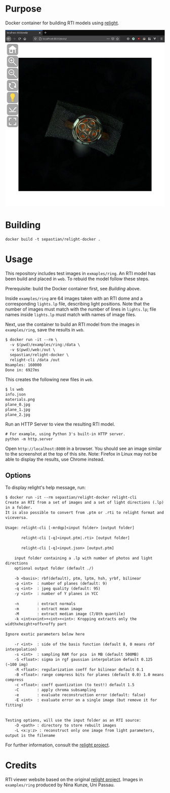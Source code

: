 # Purpose

Docker container for building RTI models using [relight](https://github.com/cnr-isti-vclab/relight).

![Screenshot](examples/screenshot.jpg)

# Building

``` shell
docker build -t sepastian/relight-docker .
```

# Usage

This repository includes test images in `exmaples/ring`.
An RTI model has been build and placed in `web`.
To rebuid the model follow these steps.

Prerequisite: build the Docker container first, see _Building_ above.

Inside `examples/ring` are 64 images taken with an RTI dome and a corresponding `lights.lp` file, describing light positions.
Note that the number of images must match with the number of lines in `lights.lp`;
file names inside `lights.lp` must match with names of image files.

Next, use the container to build an RTI model from the images in `examples/ring`, save the results in `web`.

``` shell
$ docker run -it --rm \
  -v $(pwd)/examples/ring:/data \
  -v $(pwd)/web:/out \
  sepastian/relight-docker \
  relight-cli /data /out
Nsamples: 160000
Done in: 6927ms
```

This creates the following new files in `web`.

``` shell
$ ls web
info.json
materials.png
plane_0.jpg
plane_1.jpg
plane_2.jpg
```

Run an HTTP Server to view the resulting RTI model.

``` shell
# For example, using Python 3's built-in HTTP server.
python -m http.server
```

Open `http://localhost:8000` in a browser. 
You should see an image similar to the screenshot at the top of this site.
Note: Firefox in Linux may not be able to display the results, use Chrome instead.

## Options

To display relight's help message, run:

```shell
$ docker run -it --rm sepastian/relight-docker relight-cli
Create an RTI from a set of images and a set of light directions (.lp) in a folder.
It is also possible to convert from .ptm or .rti to relight format and viceversa.

Usage: relight-cli [-mrdqp]<input folder> [output folder]

       relight-cli [-q]<input.ptm|.rti> [output folder]

       relight-cli [-q]<input.json> [output.ptm]

	input folder containing a .lp with number of photos and light directions
	optional output folder (default ./)

	-b <basis>: rbf(default), ptm, lptm, hsh, yrbf, bilinear
	-p <int>  : number of planes (default: 9)
	-q <int>  : jpeg quality (default: 95)
	-y <int>  : number of Y planes in YCC

	-n        : extract normals
	-m        : extract mean image
	-M        : extract median image (7/8th quantile) 
	-k <int>x<int>+<int>+<int>: Kropping extracts only the widthxheight+offx+offy part

Ignore exotic parameters below here

	-r <int>  : side of the basis function (default 8, 0 means rbf interpolation)
	-s <int>  : sampling RAM for pca  in MB (default 500MB)
	-S <float>: sigma in rgf gaussian interpolation default 0.125 (~100 img)
	-R <float>: regularization coeff for bilinear default 0.1
	-B <float>: range compress bits for planes (default 0.0) 1.0 means compress
	-c <float>: coeff quantization (to test!) default 1.5
	-C        : apply chroma subsampling 
	-e        : evaluate reconstruction error (default: false)
	-E <int>  : evaluate error on a single image (but remove it for fitting)


Testing options, will use the input folder as an RTI source: 
	-D <path> : directory to store rebuilt images
	-L <x:y:z> : reconstruct only one image from light parameters, output is the filename
```

For further information, consult the [relight project](https://github.com/cnr-isti-vclab/relight).

# Credits

RTI viewer website based on the original [relight project](https://github.com/cnr-isti-vclab/relight).
Images in `examples/ring` produced by Nina Kunze, Uni Passau.
